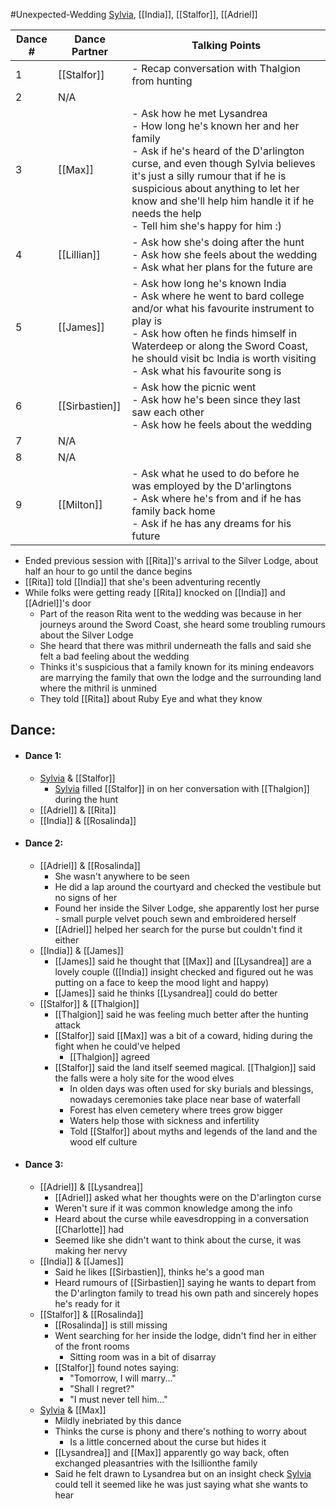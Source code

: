 #Unexpected-Wedding 
[Sylvia](PCs/Past/Sylvia.md), [[India]], [[Stalfor]], [[Adriel]]

|Dance #|Dance Partner|Talking Points|
|---|---|---|
|1|[[Stalfor]]|- Recap conversation with Thalgion from hunting|
|2|N/A||
|3|[[Max]]|- Ask how he met Lysandrea <br> - How long he's known her and her family <br> - Ask if he's heard of the D'arlington curse, and even though Sylvia believes it's just a silly rumour that if he is suspicious about anything to let her know and she'll help him handle it if he needs the help <br> - Tell him she's happy for him :)|
|4|[[Lillian]]|- Ask how she's doing after the hunt <br> - Ask how she feels about the wedding <br> - Ask what her plans for the future are|
|5|[[James]]|- Ask how long he's known India <br> - Ask where he went to bard college and/or what his favourite instrument to play is <br> - Ask how often he finds himself in Waterdeep or along the Sword Coast, he should visit bc India is worth visiting <br> - Ask what his favourite song is|
|6|[[Sirbastien]]|- Ask how the picnic went <br> - Ask how he's been since they last saw each other <br> - Ask how he feels about the wedding|
|7|N/A||
|8|N/A||
|9|[[Milton]]|- Ask what he used to do before he was employed by the D'arlingtons <br> - Ask where he's from and if he has family back home <br> - Ask if he has any dreams for his future|

- Ended previous session with [[Rita]]'s arrival to the Silver Lodge, about half an hour to go until the dance begins
- [[Rita]] told [[India]] that she's been adventuring recently
- While folks were getting ready [[Rita]] knocked on [[India]] and [[Adriel]]'s door
	- Part of the reason Rita went to the wedding was because in her journeys around the Sword Coast, she heard some troubling rumours about the Silver Lodge
	- She heard that there was mithril underneath the falls and said she felt a bad feeling about the wedding
	- Thinks it's suspicious that a family known for its mining endeavors are marrying the family that own the lodge and the surrounding land where the mithril is unmined
	- They told [[Rita]] about Ruby Eye and what they know

## Dance:
- #### Dance 1:
	- [Sylvia](PCs/Past/Sylvia.md) & [[Stalfor]]
		- [Sylvia](PCs/Past/Sylvia.md) filled [[Stalfor]] in on her conversation with [[Thalgion]] during the hunt
	- [[Adriel]] & [[Rita]]
	- [[India]] & [[Rosalinda]]
- #### Dance 2:
	- [[Adriel]] & [[Rosalinda]]
		- She wasn't anywhere to be seen
		- He did a lap around the courtyard and checked the vestibule but no signs of her
		- Found her inside the Silver Lodge, she apparently lost her purse - small purple velvet pouch sewn and embroidered herself
		- [[Adriel]] helped her search for the purse but couldn't find it either
	- [[India]] & [[James]]
		- [[James]] said he thought that [[Max]] and [[Lysandrea]] are a lovely couple ([[India]] insight checked and figured out he was putting on a face to keep the mood light and happy)
		- [[James]] said he thinks [[Lysandrea]] could do better
	- [[Stalfor]] & [[Thalgion]]
		- [[Thalgion]] said he was feeling much better after the hunting attack
		- [[Stalfor]] said [[Max]] was a bit of a coward, hiding during the fight when he could've helped 
			- [[Thalgion]] agreed
		- [[Stalfor]] said the land itself seemed magical. [[Thalgion]] said the falls were a holy site for the wood elves
			- In olden days was often used for sky burials and blessings, nowadays ceremonies take place near base of waterfall
			- Forest has elven cemetery where trees grow bigger
			- Waters help those with sickness and infertility
			- Told [[Stalfor]] about myths and legends of the land and the wood elf culture
- #### Dance 3:
	- [[Adriel]] & [[Lysandrea]]
		- [[Adriel]] asked what her thoughts were on the D'arlington curse
		- Weren't sure if it was common knowledge among the info
		- Heard about the curse while eavesdropping in a conversation [[Charlotte]] had
		- Seemed like she didn't want to think about the curse, it was making her nervy
	- [[India]] & [[James]]
		- Said he likes [[Sirbastien]], thinks he's a good man
		- Heard rumours of [[Sirbastien]] saying he wants to depart from the D'arlington family to tread his own path and sincerely hopes he's ready for it
	- [[Stalfor]] & [[Rosalinda]]
		- [[Rosalinda]] is still missing
		- Went searching for her inside the lodge, didn't find her in either of the front rooms
			- Sitting room was in a bit of disarray
		- [[Stalfor]] found notes saying:
			- "Tomorrow, I will marry..."
			- "Shall I regret?"
			- "I must never tell him..."
	- [Sylvia](PCs/Past/Sylvia.md) & [[Max]]
		- Mildly inebriated by this dance
		- Thinks the curse is phony and there's nothing to worry about
			- Is a little concerned about the curse but hides it
		- [[Lysandrea]] and [[Max]] apparently go way back, often exchanged pleasantries with the Isillionthe family
		- Said he felt drawn to Lysandrea but on an insight check [Sylvia](PCs/Past/Sylvia.md) could tell it seemed like he was just saying what she wants to hear